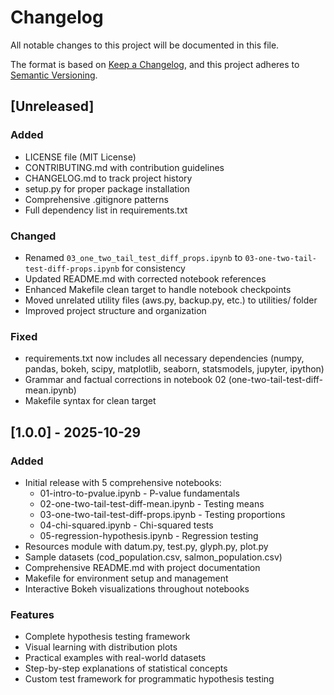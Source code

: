 # Changelog

All notable changes to this project will be documented in this file.

The format is based on [Keep a Changelog](https://keepachangelog.com/en/1.0.0/),
and this project adheres to [Semantic Versioning](https://semver.org/spec/v2.0.0.html).

## [Unreleased]

### Added
- LICENSE file (MIT License)
- CONTRIBUTING.md with contribution guidelines
- CHANGELOG.md to track project history
- setup.py for proper package installation
- Comprehensive .gitignore patterns
- Full dependency list in requirements.txt

### Changed
- Renamed `03_one_two_tail_test_diff_props.ipynb` to `03-one-two-tail-test-diff-props.ipynb` for consistency
- Updated README.md with corrected notebook references
- Enhanced Makefile clean target to handle notebook checkpoints
- Moved unrelated utility files (aws.py, backup.py, etc.) to utilities/ folder
- Improved project structure and organization

### Fixed
- requirements.txt now includes all necessary dependencies (numpy, pandas, bokeh, scipy, matplotlib, seaborn, statsmodels, jupyter, ipython)
- Grammar and factual corrections in notebook 02 (one-two-tail-test-diff-mean.ipynb)
- Makefile syntax for clean target

## [1.0.0] - 2025-10-29

### Added
- Initial release with 5 comprehensive notebooks:
  - 01-intro-to-pvalue.ipynb - P-value fundamentals
  - 02-one-two-tail-test-diff-mean.ipynb - Testing means
  - 03-one-two-tail-test-diff-props.ipynb - Testing proportions
  - 04-chi-squared.ipynb - Chi-squared tests
  - 05-regression-hypothesis.ipynb - Regression testing
- Resources module with datum.py, test.py, glyph.py, plot.py
- Sample datasets (cod_population.csv, salmon_population.csv)
- Comprehensive README.md with project documentation
- Makefile for environment setup and management
- Interactive Bokeh visualizations throughout notebooks

### Features
- Complete hypothesis testing framework
- Visual learning with distribution plots
- Practical examples with real-world datasets
- Step-by-step explanations of statistical concepts
- Custom test framework for programmatic hypothesis testing
